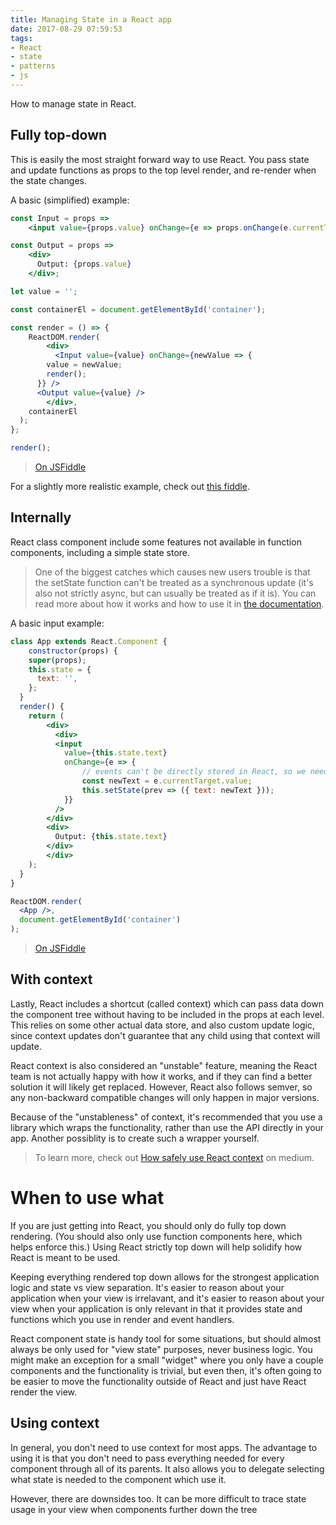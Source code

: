 ```yaml
---
title: Managing State in a React app
date: 2017-08-29 07:59:53
tags:
- React
- state
- patterns
- js
---
```

How to manage state in React.

## Fully top-down
This is easily the most straight forward way to use React. You pass state and update functions as props to the top level render, and re-render when the state changes.

A basic (simplified) example:
```jsx
const Input = props =>
	<input value={props.value} onChange={e => props.onChange(e.currentTarget.value)} />;

const Output = props =>
	<div>
	  Output: {props.value}
	</div>;

let value = '';

const containerEl = document.getElementById('container');

const render = () => {
	ReactDOM.render(
 		<div>
 		  <Input value={value} onChange={newValue => {
        value = newValue;
        render();
      }} />
      <Output value={value} />
 		</div>,
    containerEl
  );
};

render();
```
> [On JSFiddle](https://jsfiddle.net/samsch/skom7z2e/)

For a slightly more realistic example, check out [this fiddle](https://jsfiddle.net/samsch/nsdrt8r4/).

## Internally
React class component include some features not available in function components, including a simple state store.

> One of the biggest catches which causes new users trouble is that the setState function can't be treated as a synchronous update (it's also not strictly async, but can usually be treated as if it is). You can read more about how it works and how to use it in [the documentation](https://facebook.github.io/react/docs/react-component.html#setstate).

A basic input example:
```jsx
class App extends React.Component {
	constructor(props) {
  	super(props);
    this.state = {
      text: '',
    };
  }
  render() {
    return (
    	<div>
    	  <div>
          <input
            value={this.state.text}
            onChange={e => {
            	// events can't be directly stored in React, so we need to "cache" the value.
            	const newText = e.currentTarget.value;
            	this.setState(prev => ({ text: newText }));
            }}
          />
        </div>
        <div>
          Output: {this.state.text}
        </div>
    	</div>
    );
  }
}

ReactDOM.render(
  <App />,
  document.getElementById('container')
);
```
> [On JSFiddle](https://jsfiddle.net/samsch/4h2ryo3u/)

## With context
Lastly, React includes a shortcut (called context) which can pass data down the component tree without having to be included in the props at each level. This relies on some other actual data store, and also custom update logic, since context updates don't guarantee that any child using that context will update.

React context is also considered an "unstable" feature, meaning the React team is not actually happy with how it works, and if they can find a better solution it will likely get replaced. However, React also follows semver, so any non-backward compatible changes will only happen in major versions.

Because of the "unstableness" of context, it's recommended that you use a library which wraps the functionality, rather than use the API directly in your app. Another possiblity is to create such a wrapper yourself.

> To learn more, check out [How safely use React context](https://medium.com/@mweststrate/how-to-safely-use-react-context-b7e343eff076) on medium.

# When to use what
If you are just getting into React, you should only do fully top down rendering. (You should also only use function components here, which helps enforce this.) Using React strictly top down will help solidify how React is meant to be used.

Keeping everything rendered top down allows for the strongest application logic and state vs view separation. It's easier to reason about your application when your view is irrelavant, and it's easier to reason about your view when your application is only relevant in that it provides state and functions which you use in render and event handlers.

React component state is handy tool for some situations, but should almost always be only used for "view state" purposes, never business logic. You might make an exception for a small "widget" where you only have a couple components and the functionality is trivial, but even then, it's often going to be easier to move the functionality outside of React and just have React render the view.

## Using context
In general, you don't need to use context for most apps. The advantage to using it is that you don't need to pass everything needed for every component through all of its parents. It also allows you to delegate selecting what state is needed to the component which use it.

However, there are downsides too. It can be more difficult to trace state usage in your view when components further down the tree